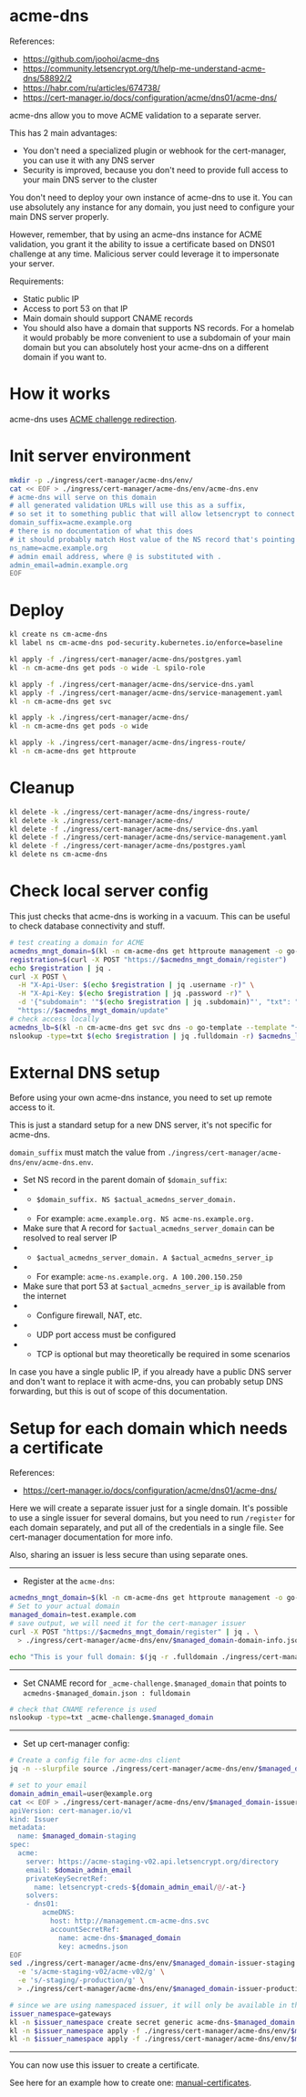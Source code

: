 
# acme-dns

References:
- https://github.com/joohoi/acme-dns
- https://community.letsencrypt.org/t/help-me-understand-acme-dns/58892/2
- https://habr.com/ru/articles/674738/
- https://cert-manager.io/docs/configuration/acme/dns01/acme-dns/

acme-dns allow you to move ACME validation to a separate server.

This has 2 main advantages:
- You don't need a specialized plugin or webhook for the cert-manager, you can use it with any DNS server
- Security is improved, because you don't need to provide full access to your main DNS server to the cluster

You don't need to deploy your own instance of acme-dns to use it.
You can use absolutely any instance for any domain,
you just need to configure your main DNS server properly.

However, remember, that by using an acme-dns instance for ACME validation,
you grant it the ability to issue a certificate based on DNS01 challenge at any time.
Malicious server could leverage it to impersonate your server.

Requirements:
- Static public IP
- Access to port 53 on that IP
- Main domain should support CNAME records
- You should also have a domain that supports NS records.
For a homelab it would probably be more convenient
to use a subdomain of your main domain
but you can absolutely host your acme-dns on a different domain if you want to.

# How it works

acme-dns uses [ACME challenge redirection](../acme.md#acme-delegation-for-dns01).

# Init server environment

```bash
mkdir -p ./ingress/cert-manager/acme-dns/env/
cat << EOF > ./ingress/cert-manager/acme-dns/env/acme-dns.env
# acme-dns will serve on this domain
# all generated validation URLs will use this as a suffix,
# so set it to something public that will allow letsencrypt to connect to acme-dns via port 53
domain_suffix=acme.example.org
# there is no documentation of what this does
# it should probably match Host value of the NS record that's pointing to acme-dns?
ns_name=acme.example.org
# admin email address, where @ is substituted with .
admin_email=admin.example.org
EOF
```

# Deploy

```bash
kl create ns cm-acme-dns
kl label ns cm-acme-dns pod-security.kubernetes.io/enforce=baseline

kl apply -f ./ingress/cert-manager/acme-dns/postgres.yaml
kl -n cm-acme-dns get pods -o wide -L spilo-role

kl apply -f ./ingress/cert-manager/acme-dns/service-dns.yaml
kl apply -f ./ingress/cert-manager/acme-dns/service-management.yaml
kl -n cm-acme-dns get svc

kl apply -k ./ingress/cert-manager/acme-dns/
kl -n cm-acme-dns get pods -o wide

kl apply -k ./ingress/cert-manager/acme-dns/ingress-route/
kl -n cm-acme-dns get httproute
```

# Cleanup

```bash
kl delete -k ./ingress/cert-manager/acme-dns/ingress-route/
kl delete -k ./ingress/cert-manager/acme-dns/
kl delete -f ./ingress/cert-manager/acme-dns/service-dns.yaml
kl delete -f ./ingress/cert-manager/acme-dns/service-management.yaml
kl delete -f ./ingress/cert-manager/acme-dns/postgres.yaml
kl delete ns cm-acme-dns
```

# Check local server config

This just checks that acme-dns is working in a vacuum.
This can be useful to check database connectivity and stuff.

```bash
# test creating a domain for ACME
acmedns_mngt_domain=$(kl -n cm-acme-dns get httproute management -o go-template --template "{{ (index .spec.hostnames 0)}}")
registration=$(curl -X POST "https://$acmedns_mngt_domain/register")
echo $registration | jq .
curl -X POST \
  -H "X-Api-User: $(echo $registration | jq .username -r)" \
  -H "X-Api-Key: $(echo $registration | jq .password -r)" \
  -d '{"subdomain": '"$(echo $registration | jq .subdomain)"', "txt": "___validation_token_received_from_the_ca___"}' \
  "https://$acmedns_mngt_domain/update"
# check access locally
acmedns_lb=$(kl -n cm-acme-dns get svc dns -o go-template --template "{{ (index .status.loadBalancer.ingress 0).ip}}")
nslookup -type=txt $(echo $registration | jq .fulldomain -r) $acmedns_lb
```

# External DNS setup

Before using your own acme-dns instance, you need to set up remote access to it.

This is just a standard setup for a new DNS server, it's not specific for acme-dns.

`domain_suffix` must match the value from `./ingress/cert-manager/acme-dns/env/acme-dns.env`.

- Set NS record in the parent domain of `$domain_suffix`: 
- - `$domain_suffix. NS $actual_acmedns_server_domain.`
- - For example: `acme.example.org. NS acme-ns.example.org.`
- Make sure that A record for `$actual_acmedns_server_domain` can be resolved to real server IP
- - `$actual_acmedns_server_domain. A $actual_acmedns_server_ip`
- - For example: `acme-ns.example.org. A 100.200.150.250`
- Make sure that port 53 at `$actual_acmedns_server_ip` is available from the internet
- - Configure firewall, NAT, etc.
- - UDP port access must be configured
- - TCP is optional but may theoretically be required in some scenarios

In case you have a single public IP, if you already have
a public DNS server and don't want to replace it with acme-dns,
you can probably setup DNS forwarding,
but this is out of scope of this documentation.

# Setup for each domain which needs a certificate

References:
- https://cert-manager.io/docs/configuration/acme/dns01/acme-dns/

Here we will create a separate issuer just for a single domain.
It's possible to use a single issuer for several domains,
but you need to run `/register` for each domain separately,
and put all of the credentials in a single file.
See cert-manager documentation for more info.

Also, sharing an issuer is less secure than using separate ones.

---

- Register at the `acme-dns`:

```bash
acmedns_mngt_domain=$(kl -n cm-acme-dns get httproute management -o go-template --template "{{ (index .spec.hostnames 0)}}")
# Set to your actual domain
managed_domain=test.example.com
# save output, we will need it for the cert-manager issuer
curl -X POST "https://$acmedns_mngt_domain/register" | jq . \
  > ./ingress/cert-manager/acme-dns/env/$managed_domain-domain-info.json

echo "This is your full domain: $(jq -r .fulldomain ./ingress/cert-manager/acme-dns/env/$managed_domain-domain-info.json)"
```

---

- Set CNAME record for `_acme-challenge.$managed_domain` that points to `acmedns-$managed_domain.json : fulldomain`

```bash
# check that CNAME reference is used
nslookup -type=txt _acme-challenge.$managed_domain
```

---

- Set up cert-manager config:

```bash
# Create a config file for acme-dns client
jq -n --slurpfile source ./ingress/cert-manager/acme-dns/env/$managed_domain-domain-info.json '."'"$managed_domain"'" = $source[0]' > ./ingress/cert-manager/acme-dns/env/$managed_domain-acmedns.json

# set to your email
domain_admin_email=user@example.org
cat << EOF > ./ingress/cert-manager/acme-dns/env/$managed_domain-issuer-staging.yaml
apiVersion: cert-manager.io/v1
kind: Issuer
metadata:
  name: $managed_domain-staging
spec:
  acme:
    server: https://acme-staging-v02.api.letsencrypt.org/directory
    email: $domain_admin_email
    privateKeySecretRef:
      name: letsencrypt-creds-${domain_admin_email/@/-at-}
    solvers:
    - dns01:
        acmeDNS:
          host: http://management.cm-acme-dns.svc
          accountSecretRef:
            name: acme-dns-$managed_domain
            key: acmedns.json
EOF
sed ./ingress/cert-manager/acme-dns/env/$managed_domain-issuer-staging.yaml \
  -e 's/acme-staging-v02/acme-v02/g' \
  -e 's/-staging/-production/g' \
  > ./ingress/cert-manager/acme-dns/env/$managed_domain-issuer-production.yaml

# since we are using namespaced issuer, it will only be available in thie selected namespace
issuer_namespace=gateways
kl -n $issuer_namespace create secret generic acme-dns-$managed_domain --from-file acmedns.json=./ingress/cert-manager/acme-dns/env/$managed_domain-acmedns.json
kl -n $issuer_namespace apply -f ./ingress/cert-manager/acme-dns/env/$managed_domain-issuer-staging.yaml
kl -n $issuer_namespace apply -f ./ingress/cert-manager/acme-dns/env/$managed_domain-issuer-production.yaml
```

---

You can now use this issuer to create a certificate.

See here for an example how to create one: [manual-certificates](../../manual-certificates/readme.md#create-certificate-from-template).
